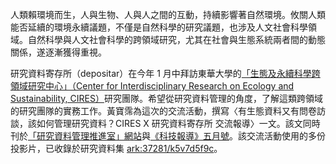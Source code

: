 人類賴環境而生，人與生物、人與人之間的互動，持續影響著自然環境。攸關人類能否延續的環境永續議題，不僅是自然科學的研究議題，也涉及人文社會科學領域。自然科學與人文社會科學的跨領域研究，尤其在社會與生態系統兩者間的動態關係，遂逐漸獲得重視。

研究資料寄存所（depositar）在今年 1 月中拜訪東華大學的[「生態及永續科學跨領域研究中心」（Center for Interdisciplinary Research on Ecology and Sustainability, CIRES）](https://www.cires-taiwan.org/)研究團隊。希望從研究資料管理的角度，了解這類跨領域的研究團隊的實務工作。黃寶霈為這次的交流活動，撰寫〈有生態資料又有問卷訪談，該如何管理研究資料？CIRES X 研究資料寄存所 交流報導〉一文。該文同時刊於[「研究資料管理推進室」網站](https://rdm.depositar.io/showcases/20230427-CIRES-depositar-communication)與[《科技報導》五月號](https://www.scimonth.com.tw/archives/6388)。該交流活動使用的多份投影片，已收錄於研究資料集 [ark:37281/k5v7d5f9c](https://pid.depositar.io/ark:37281/k5v7d5f9c)。
